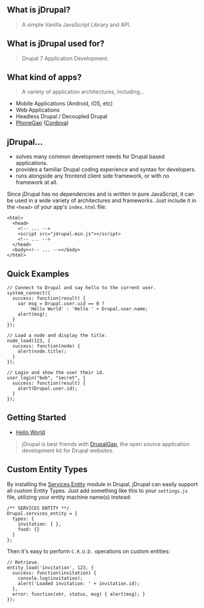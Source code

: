 ## What is jDrupal?

> A simple Vanilla JavaScript Library and API.

## What is jDrupal used for?

> Drupal 7 Application Development.

## What kind of apps?

> A variety of application architectures, including...

- Mobile Applications (Android, iOS, etc)
- Web Applications
- Headless Drupal / Decoupled Drupal
- [PhoneGap](http://phonegap.com/) ([Cordova](https://cordova.apache.org/))

## jDrupal...

- solves many common development needs for Drupal based applications.
- provides a familiar Drupal coding experience and syntax for developers.
- runs alongside any frontend client side framework, or with no framework at all.

Since jDrupal has no dependencies and is written in pure JavaScript, it can be used in a wide variety of architectures and frameworks. Just include it in the `<head>` of your app's `index.html` file:

```
<html>
  <head>
    <!-- ... -->
    <script src="jdrupal.min.js"></script>
    <!-- ... -->
  </head>
  <body><!-- ... --></body>
</html>
```

## Quick Examples

```
// Connect to Drupal and say hello to the current user.
system_connect({
  success: function(result) {
    var msg = Drupal.user.uid == 0 ?
        'Hello World' : 'Hello ' + Drupal.user.name;
    alert(msg);
  }
});
```

```
// Load a node and display the title.
node_load(123, {
  success: function(node) {
    alert(node.title);
  }
});
```

```
// Login and show the user their id.
user_login("bob", "secret", {
  success: function(result) {
    alert(Drupal.user.id);
  }
});
```

## Getting Started

- [Hello World](http://jdrupal.tylerfrankenstein.com/7/docs/Hello_World)

> jDrupal is best friends with [DrupalGap](http://drupalgap.org), the open source application development kit for Drupal websites.

## Custom Entity Types

By installing the [Services Entity](https://www.drupal.org/project/services_entity) module in Drupal, jDrupal can easily support all custom Entity Types. Just add something like this to your `settings.js` file, utilizing your entity machine name(s) instead:

```
/** SERVICES ENTITY **/
Drupal.services_entity = {
  types: {
    invitation: { },
    food: {}
  }
};
```

Then it's easy to perform `C.R.U.D.` operations on custom entities:

```
// Retrieve.
entity_load('invitation', 123, {
  success: function(invitation) {
    console.log(invitation);
    alert('Loaded invitation: ' + invitation.id);
  },
  error: function(xhr, status, msg) { alert(msg); }
});
```

